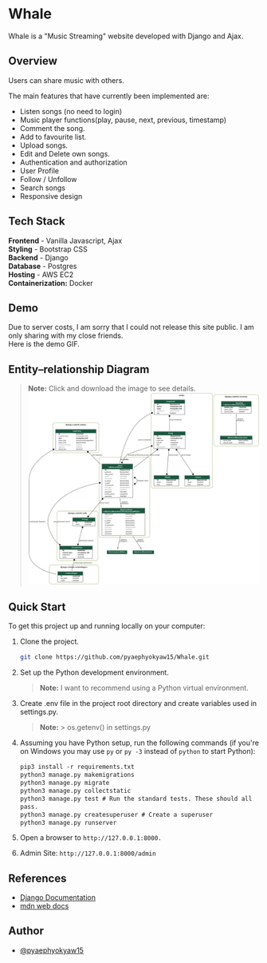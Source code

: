 # Whale
Whale is a "Music Streaming" website developed with Django and Ajax.

## Overview
Users can share music with others.

The main features that have currently been implemented are:

* Listen songs (no need to login)
* Music player functions(play, pause, next, previous, timestamp)
* Comment the song.
* Add to favourite list.
* Upload songs.
* Edit and Delete own songs.
* Authentication and authorization
* User Profile
* Follow / Unfollow
* Search songs
* Responsive design

## Tech Stack

**Frontend** - Vanilla Javascript, Ajax   
**Styling** - Bootstrap CSS   
**Backend** - Django    
**Database** - Postgres  
**Hosting** - AWS EC2   
**Containerization:** Docker  

## Demo
Due to server costs, I am sorry that I could not release this site public. I am only sharing with my close friends.  
Here is the demo GIF.

## Entity–relationship Diagram
> **Note:** Click and download the image to see details.
![Entity–relationship model](https://github.com/pyaephyokyaw15/Whale/blob/main/ERD.png)


## Quick Start

To get this project up and running locally on your computer:

1. Clone the project.

   ```bash
   git clone https://github.com/pyaephyokyaw15/Whale.git
   ```
1. Set up the Python development environment.
   > **Note:** I want to recommend using a Python virtual environment.
   
1. Create .env file in the project root directory and create variables used in settings.py.
   > **Note:** >  os.getenv() in settings.py
1. Assuming you have Python setup, run the following commands (if you're on Windows you may use `py` or `py -3` instead of `python` to start Python):
   ```
   pip3 install -r requirements.txt
   python3 manage.py makemigrations
   python3 manage.py migrate
   python3 manage.py collectstatic
   python3 manage.py test # Run the standard tests. These should all pass.
   python3 manage.py createsuperuser # Create a superuser
   python3 manage.py runserver
   ```
1. Open a browser to `http://127.0.0.1:8000.`
 
1. Admin Site: `http://127.0.0.1:8000/admin`

## References

* [Django Documentation](https://docs.djangoproject.com/en/4.1/)
* [mdn web docs](https://developer.mozilla.org/en-US/docs/Learn)

## Author

- [@pyaephyokyaw15](https://github.com/pyaephyokyaw15/)
